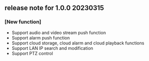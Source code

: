
## release note for 1.0.0 20230315
### [New function]
- Support audio and video stream push function
- Support alarm push function
- Support cloud storage, cloud alarm and cloud playback functions
- Support LAN IP search and modification
- Support PTZ control
